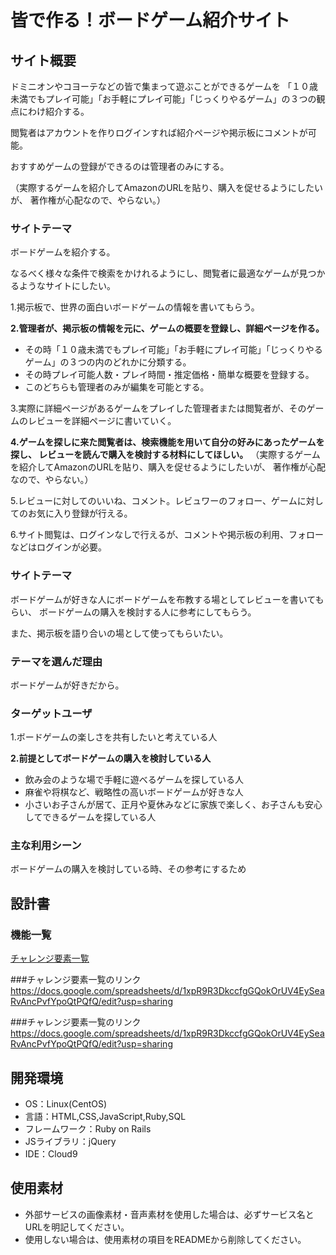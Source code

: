 # 皆で作る！ボードゲーム紹介サイト

## サイト概要
ドミニオンやコヨーテなどの皆で集まって遊ぶことができるゲームを
「１０歳未満でもプレイ可能」「お手軽にプレイ可能」「じっくりやるゲーム」の３つの観点にわけ紹介する。

閲覧者はアカウントを作りログインすれば紹介ページや掲示板にコメントが可能。

おすすめゲームの登録ができるのは管理者のみにする。

（実際するゲームを紹介してAmazonのURLを貼り、購入を促せるようにしたいが、
著作権が心配なので、やらない。）

### サイトテーマ
ボードゲームを紹介する。

なるべく様々な条件で検索をかけれるようにし、閲覧者に最適なゲームが見つかるようなサイトにしたい。

1.掲示板で、世界の面白いボードゲームの情報を書いてもらう。

**2.管理者が、掲示板の情報を元に、ゲームの概要を登録し、詳細ページを作る。**
- その時「１０歳未満でもプレイ可能」「お手軽にプレイ可能」「じっくりやるゲーム」の３つの内のどれかに分類する。
- その時プレイ可能人数・プレイ時間・推定価格・簡単な概要を登録する。
- このどちらも管理者のみが編集を可能とする。

3.実際に詳細ページがあるゲームをプレイした管理者または閲覧者が、そのゲームのレビューを詳細ページに書いていく。

**4.ゲームを探しに来た閲覧者は、検索機能を用いて自分の好みにあったゲームを探し、  レビューを読んで購入を検討する材料にしてほしい。**
（実際するゲームを紹介してAmazonのURLを貼り、購入を促せるようにしたいが、 著作権が心配なので、やらない。）

5.レビューに対してのいいね、コメント。レビュワーのフォロー、ゲームに対してのお気に入り登録が行える。

6.サイト閲覧は、ログインなしで行えるが、コメントや掲示板の利用、フォローなどはログインが必要。

### サイトテーマ
ボードゲームが好きな人にボードゲームを布教する場としてレビューを書いてもらい、
ボードゲームの購入を検討する人に参考にしてもらう。

また、掲示板を語り合いの場として使ってもらいたい。

### テーマを選んだ理由
ボードゲームが好きだから。

### ターゲットユーザ
1.ボードゲームの楽しさを共有したいと考えている人

**2.前提としてボードゲームの購入を検討している人**
- 飲み会のような場で手軽に遊べるゲームを探している人
- 麻雀や将棋など、戦略性の高いボードゲームが好きな人
- 小さいお子さんが居て、正月や夏休みなどに家族で楽しく、お子さんも安心してできるゲームを探している人


### 主な利用シーン
ボードゲームの購入を検討している時、その参考にするため

## 設計書

### 機能一覧
[チャレンジ要素一覧](https://docs.google.com/spreadsheets/d/1xpR9R3DkccfgGQokOrUV4EySeaRvAncPvfYpoQtPQfQ/edit?usp=sharing)

###チャレンジ要素一覧のリンク
https://docs.google.com/spreadsheets/d/1xpR9R3DkccfgGQokOrUV4EySeaRvAncPvfYpoQtPQfQ/edit?usp=sharing

###チャレンジ要素一覧のリンク
https://docs.google.com/spreadsheets/d/1xpR9R3DkccfgGQokOrUV4EySeaRvAncPvfYpoQtPQfQ/edit?usp=sharing

## 開発環境
- OS：Linux(CentOS)
- 言語：HTML,CSS,JavaScript,Ruby,SQL
- フレームワーク：Ruby on Rails
- JSライブラリ：jQuery
- IDE：Cloud9

## 使用素材
- 外部サービスの画像素材・音声素材を使用した場合は、必ずサービス名とURLを明記してください。
- 使用しない場合は、使用素材の項目をREADMEから削除してください。
